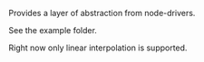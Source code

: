 Provides a layer of abstraction from node-drivers.

See the example folder.

Right now only linear interpolation is supported.
